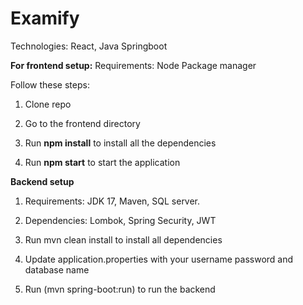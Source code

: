 # Examify

Technologies: React, Java Springboot

**For frontend setup:**
Requirements: Node Package manager

Follow these steps:

1) Clone repo

2) Go to the frontend directory

3) Run **npm install** to install all the dependencies

4) Run **npm start** to start the application


**Backend setup**

1) Requirements: JDK 17, Maven, SQL server.

2) Dependencies: Lombok, Spring Security, JWT

3) Run mvn clean install to install all dependencies

4) Update application.properties with your username password and database name

5) Run (mvn spring-boot:run) to run the backend
